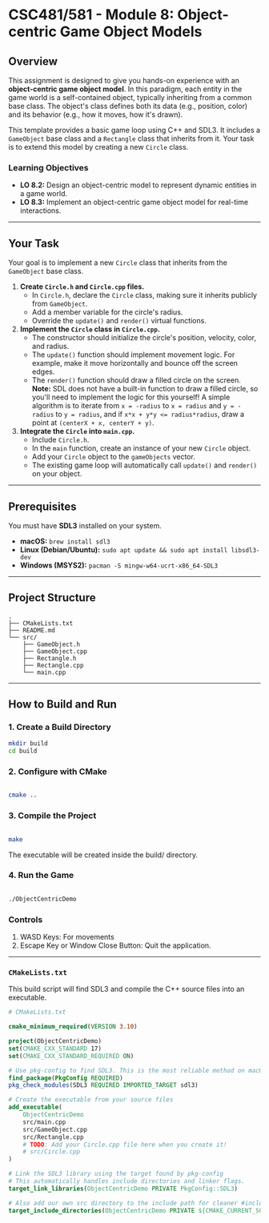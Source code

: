 # CSC481/581 - Module 8: Object-centric Game Object Models

## Overview

This assignment is designed to give you hands-on experience with an **object-centric game object model**. In this paradigm, each entity in the game world is a self-contained object, typically inheriting from a common base class. The object's class defines both its data (e.g., position, color) and its behavior (e.g., how it moves, how it's drawn).

This template provides a basic game loop using C++ and SDL3. It includes a `GameObject` base class and a `Rectangle` class that inherits from it. Your task is to extend this model by creating a new `Circle` class.

### Learning Objectives
* **LO 8.2:** Design an object-centric model to represent dynamic entities in a game world.
* **LO 8.3:** Implement an object-centric game object model for real-time interactions.

---

## Your Task

Your goal is to implement a new `Circle` class that inherits from the `GameObject` base class.

1.  **Create `Circle.h` and `Circle.cpp` files.**
    * In `Circle.h`, declare the `Circle` class, making sure it inherits publicly from `GameObject`.
    * Add a member variable for the circle's radius.
    * Override the `update()` and `render()` virtual functions.
2.  **Implement the `Circle` class in `Circle.cpp`.**
    * The constructor should initialize the circle's position, velocity, color, and radius.
    * The `update()` function should implement movement logic. For example, make it move horizontally and bounce off the screen edges.
    * The `render()` function should draw a filled circle on the screen. **Note:** SDL does not have a built-in function to draw a filled circle, so you'll need to implement the logic for this yourself! A simple algorithm is to iterate from `x = -radius` to `x = radius` and `y = -radius` to `y = radius`, and if `x*x + y*y <= radius*radius`, draw a point at `(centerX + x, centerY + y)`.
3.  **Integrate the `Circle` into `main.cpp`.**
    * Include `Circle.h`.
    * In the `main` function, create an instance of your new `Circle` object.
    * Add your `Circle` object to the `gameObjects` vector.
    * The existing game loop will automatically call `update()` and `render()` on your object.

---

## Prerequisites

You must have **SDL3** installed on your system.

* **macOS:** `brew install sdl3`
* **Linux (Debian/Ubuntu):** `sudo apt update && sudo apt install libsdl3-dev`
* **Windows (MSYS2):** `pacman -S mingw-w64-ucrt-x86_64-SDL3`

---

## Project Structure
```
.
├── CMakeLists.txt
├── README.md
└── src/
    ├── GameObject.h
    ├── GameObject.cpp
    ├── Rectangle.h
    ├── Rectangle.cpp
    └── main.cpp
```

---

## How to Build and Run

### 1. Create a Build Directory
```bash
mkdir build
cd build
```
### 2. Configure with CMake
```bash

cmake ..
```
### 3. Compile the Project
```bash

make
```

The executable will be created inside the build/ directory.

### 4. Run the Game
```bash

./ObjectCentricDemo
```

### Controls
1. WASD Keys: For movements
2. Escape Key or Window Close Button: Quit the application.

---

### `CMakeLists.txt`

This build script will find SDL3 and compile the C++ source files into an executable.

```cmake
# CMakeLists.txt

cmake_minimum_required(VERSION 3.10)

project(ObjectCentricDemo)
set(CMAKE_CXX_STANDARD 17)
set(CMAKE_CXX_STANDARD_REQUIRED ON)

# Use pkg-config to find SDL3. This is the most reliable method on macOS.
find_package(PkgConfig REQUIRED)
pkg_check_modules(SDL3 REQUIRED IMPORTED_TARGET sdl3)

# Create the executable from your source files
add_executable(
    ObjectCentricDemo
    src/main.cpp
    src/GameObject.cpp
    src/Rectangle.cpp
    # TODO: Add your Circle.cpp file here when you create it!
    # src/Circle.cpp
)

# Link the SDL3 library using the target found by pkg-config
# This automatically handles include directories and linker flags.
target_link_libraries(ObjectCentricDemo PRIVATE PkgConfig::SDL3)

# Also add our own src directory to the include path for cleaner #includes
target_include_directories(ObjectCentricDemo PRIVATE ${CMAKE_CURRENT_SOURCE_DIR}/src)
```